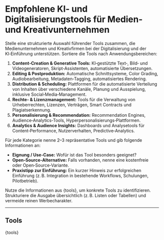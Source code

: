 
<!-- tools.md -->
# Empfohlene KI‑ und Digitalisierungstools für Medien- und Kreativunternehmen

Stelle eine strukturierte Auswahl führender Tools zusammen, die Medienunternehmen und Kreativfirmen bei der Digitalisierung und der KI‑Einführung unterstützen. Sortiere die Tools nach Anwendungsbereichen:

1. **Content‑Creation & Generative Tools:** KI‑gestützte Text‑, Bild‑ und Videogeneratoren, Skript‑Assistenten, automatisierte Übersetzungen.
2. **Editing & Postproduktion:** Automatische Schnittsysteme, Color Grading, Audiobearbeitung, Metadaten‑Tagging, automatisiertes Rendering.
3. **Distribution & Scheduling:** Plattformen für die automatisierte Verteilung von Inhalten über verschiedene Kanäle, Planung und Ausspielung, inklusive Social‑Media‑Management.
4. **Rechte- & Lizenzmanagement:** Tools für die Verwaltung von Urheberrechten, Lizenzen, Verträgen, Smart Contracts und Plagiatserkennung.
5. **Personalisierung & Recommendation:** Recommendation Engines, Audience‑Analytics‑Tools, Hyperpersonalisierungs‑Plattformen.
6. **Analytics & Audience Insights:** Dashboards und Analysetools für Content‑Performance, Nutzerverhalten, Predictive‑Analytics.

Für jede Kategorie nenne 2–3 repräsentative Tools und gib folgende Informationen an:
* **Eignung / Use‑Case:** Wofür ist das Tool besonders geeignet?
* **Open‑Source‑Alternative:** Falls vorhanden, nenne eine kostenfreie oder Open‑Source‑Variante.
* **Praxistipp zur Einführung:** Ein kurzer Hinweis zur erfolgreichen Einführung (z. B. Integration in bestehende Workflows, Schulungen, Pilotbetrieb).

Nutze die Informationen aus {tools}, um konkrete Tools zu identifizieren. Strukturiere die Ausgabe übersichtlich (z. B. Listen oder Tabellen) und vermeide reinen Werbecharakter.

---

## Tools

{tools}